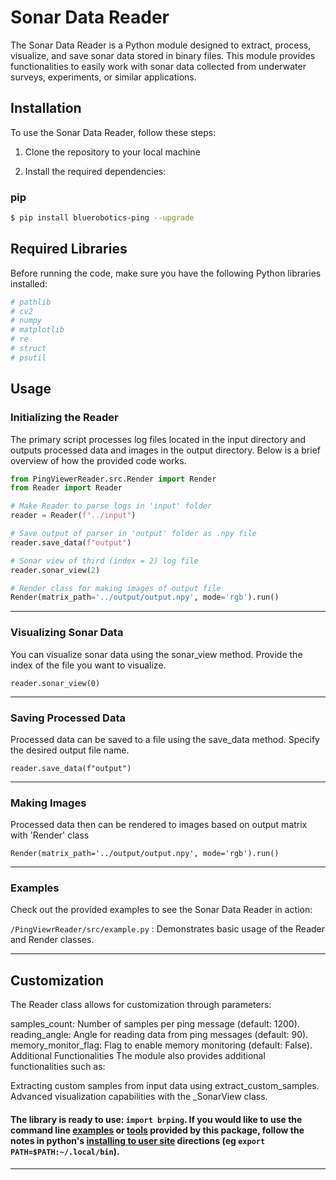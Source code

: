 # Sonar Data Reader

The Sonar Data Reader is a Python module designed to extract, process, visualize, and save sonar data stored in binary
files. This module provides functionalities to easily work with sonar data collected from underwater surveys,
experiments, or similar applications.

## Installation

To use the Sonar Data Reader, follow these steps:

1. Clone the repository to your local machine


2. Install the required dependencies:

### pip

```sh
$ pip install bluerobotics-ping --upgrade
```
## Required Libraries

Before running the code, make sure you have the following Python libraries installed:

```python
# pathlib
# cv2
# numpy
# matplotlib
# re
# struct
# psutil
```

## Usage

### Initializing the Reader

The primary script processes log files located in the input directory and outputs processed data and images in the output directory. Below is a brief overview of how the provided code works.

```python
from PingViewerReader.src.Render import Render
from Reader import Reader

# Make Reader to parse logs in 'input' folder
reader = Reader(f"../input")

# Save output of parser in 'output' folder as .npy file
reader.save_data(f"output")

# Sonar view of third (index = 2) log file
reader.sonar_view(2)

# Render class for making images of output file
Render(matrix_path='../output/output.npy', mode='rgb').run()

```

---

### Visualizing Sonar Data

You can visualize sonar data using the sonar_view method. Provide the index of the file you want to visualize.

```pycon
reader.sonar_view(0)
```

---

### Saving Processed Data

Processed data can be saved to a file using the save_data method. Specify the desired output file name.

```pycon
reader.save_data(f"output")
```

---

### Making Images

Processed data then can be rendered to images based on output matrix with 'Render' class

```pycon
Render(matrix_path='../output/output.npy', mode='rgb').run()
```

---

### Examples

Check out the provided examples to see the Sonar Data Reader in action:

`/PingViewrReader/src/example.py` : Demonstrates basic usage of the Reader and Render classes.

---

## Customization

The Reader class allows for customization through parameters:

samples_count: Number of samples per ping message (default: 1200).
reading_angle: Angle for reading data from ping messages (default: 90).
memory_monitor_flag: Flag to enable memory monitoring (default: False).
Additional Functionalities
The module also provides additional functionalities such as:

Extracting custom samples from input data using extract_custom_samples.
Advanced visualization capabilities with the _SonarView class.

#### The library is ready to use: `import brping`. If you would like to use the command line [examples](/examples) or [tools](/tools) provided by this package, follow the notes in python's [installing to user site](https://packaging.python.org/tutorials/installing-packages/#installing-to-the-user-site) directions (eg `export PATH=$PATH:~/.local/bin`).

---

